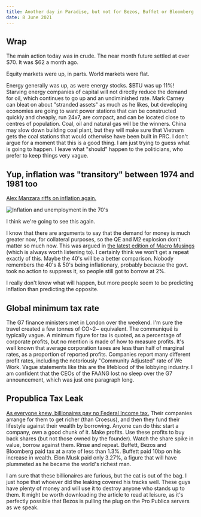 ```yaml
---
title: Another day in Paradise, but not for Bezos, Buffet or Bloomberg
date: 8 June 2021
---
```


## Wrap

The main action today was in crude. 
The near month future settled at over $70. 
It was $62 a month ago.

Equity markets were up, in parts. World markets were flat.

Energy generally was up, as were energy stocks. $BTU was up 11%! 
Starving energy companies of capital will not directly reduce the demand for oil, which continues to go up and an undiminished rate.
Mark Carney can bleat on about "stranded assets" as much as he likes, but developing economies are going to want power stations that can be constructed quickly and cheaply, run 24x7, are compact, and can be located close to centres of population. Coal, oil and natural gas will be the winners. China may slow down building coal plant, but they will make sure that Vietnam gets the coal stations that would otherwise have been built in PRC. I don't argue for a moment that this is a good thing. I am just trying to guess what is going to happen. I leave what "should" happen to the politicians, who prefer to keep things very vague.

## Yup, inflation was "transitory" between 1974 and 1981 too

[Alex Manzara riffs on inflation again.](https://www.chartpoint.com/villains-and-heroes/)

![Inflation and unemployment in the 70's](https://www.chartpoint.com/wp-content/uploads/2021/06/CPI-UNEMP-1977-1024x491.gif)

I think we're going to see this again.

I know that there are arguments to say that the demand for money is much greater now, for collateral purposes, so the QE and M2 explosion don't matter so much now. This was argued in [the latest edition of Macro Musings](https://macromusings.libsyn.com/david-andolfatto-on-a-standing-repo-facility-the-future-of-cbdc-and-plumbing-issues-in-monetary-policy) (which is always worth listening to).
I certainly think we won't get a repeat exactly of this. 
Maybe the 40's will be a better comparison. Nobody remembers the 40's & 50's being inflationary, probably because the govt. took no action to suppress it, so people still got to borrow at 2%.

I really don't know what will happen, but more people seem to be predicting inflation than predicting the opposite.

## Global minimum tax rate

The G7 finance ministers met in London over the weekend. 
I'm sure the travel created a few tonnes of CO~2~ equivalent.
The communiqué is typically vague. 
A minimum figure for tax is quoted, as a percentage of corporate profits, but no mention is made of how to measure profits.
It's well known that average corporation taxes are less than half of marginal rates, as a proportion of reported profits.
Companies report many different profit rates, including the notoriously "Community Adjusted" rate of We Work. 
Vague statements like this are the lifeblood of the lobbying industry. 
I am confident that the CEOs of the FAANG lost no sleep over the G7 announcement, which was just one paragraph long.

## Propublica Tax Leak

[As everyone knew, billionaires pay no Federal Income tax.](https://www.propublica.org/article/the-secret-irs-files-trove-of-never-before-seen-records-reveal-how-the-wealthiest-avoid-income-tax) Their companies arrange for them to get richer (than Croesus), and then they fund their lifestyle against their wealth by borrowing.
Anyone can do this: start a company, own a good chunk of it. Make profits. Use these profits to buy back shares (but not those owned by the founder). Watch the share spike in value, borrow against them. Rinse and repeat.
Buffett, Bezos and Bloomberg paid tax at a rate of less than 1.3%. Buffett paid 10bp on his increase in wealth.
Elon Musk paid only 3.27%, a figure that will have plummeted as he became the world's richest man.

I am sure that these billionaires are furious, but the cat is out of the bag. I just hope that whoever did the leaking covered his tracks well.
These guys have plenty of money and will use it to destroy anyone who stands up to them.
It might be worth downloading the article to read at leisure, as it's perfectly possible that Bezos is pulling the plug on the Pro Publica servers as we speak.
